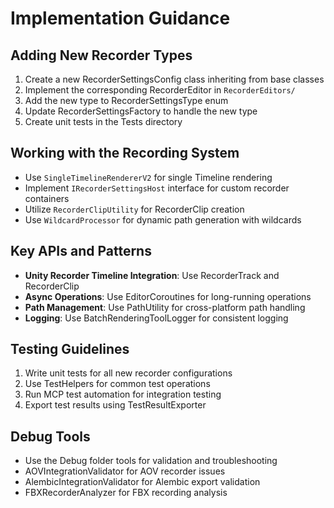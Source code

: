 # Implementation Guidance

## Adding New Recorder Types
1. Create a new RecorderSettingsConfig class inheriting from base classes
2. Implement the corresponding RecorderEditor in `RecorderEditors/`
3. Add the new type to RecorderSettingsType enum
4. Update RecorderSettingsFactory to handle the new type
5. Create unit tests in the Tests directory

## Working with the Recording System
- Use `SingleTimelineRendererV2` for single Timeline rendering
- Implement `IRecorderSettingsHost` interface for custom recorder containers
- Utilize `RecorderClipUtility` for RecorderClip creation
- Use `WildcardProcessor` for dynamic path generation with wildcards

## Key APIs and Patterns
- **Unity Recorder Timeline Integration**: Use RecorderTrack and RecorderClip
- **Async Operations**: Use EditorCoroutines for long-running operations
- **Path Management**: Use PathUtility for cross-platform path handling
- **Logging**: Use BatchRenderingToolLogger for consistent logging

## Testing Guidelines
1. Write unit tests for all new recorder configurations
2. Use TestHelpers for common test operations
3. Run MCP test automation for integration testing
4. Export test results using TestResultExporter

## Debug Tools
- Use the Debug folder tools for validation and troubleshooting
- AOVIntegrationValidator for AOV recorder issues
- AlembicIntegrationValidator for Alembic export validation
- FBXRecorderAnalyzer for FBX recording analysis